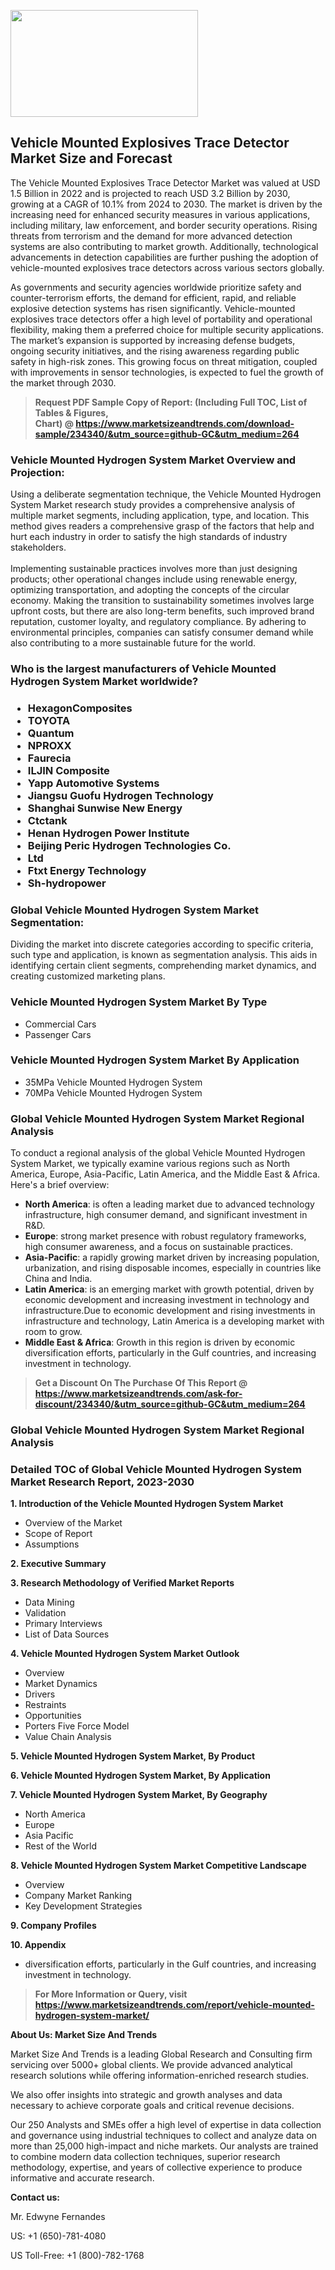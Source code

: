 <p><img class="alignnone size-medium wp-image-20088" src="https://ffe5etoiles.com/wp-content/uploads/2024/12/MST1-300x171.png" alt="" width="300" height="171" /></p><h2>Vehicle Mounted Explosives Trace Detector Market Size and Forecast</h2><p>The Vehicle Mounted Explosives Trace Detector Market was valued at USD 1.5 Billion in 2022 and is projected to reach USD 3.2 Billion by 2030, growing at a CAGR of 10.1% from 2024 to 2030. The market is driven by the increasing need for enhanced security measures in various applications, including military, law enforcement, and border security operations. Rising threats from terrorism and the demand for more advanced detection systems are also contributing to market growth. Additionally, technological advancements in detection capabilities are further pushing the adoption of vehicle-mounted explosives trace detectors across various sectors globally.</p><p>As governments and security agencies worldwide prioritize safety and counter-terrorism efforts, the demand for efficient, rapid, and reliable explosive detection systems has risen significantly. Vehicle-mounted explosives trace detectors offer a high level of portability and operational flexibility, making them a preferred choice for multiple security applications. The market’s expansion is supported by increasing defense budgets, ongoing security initiatives, and the rising awareness regarding public safety in high-risk zones. This growing focus on threat mitigation, coupled with improvements in sensor technologies, is expected to fuel the growth of the market through 2030.</p></p><blockquote id="" class=""><strong>Request PDF Sample Copy of Report: (Including Full TOC, List of Tables &amp; Figures, Chart)&nbsp;@&nbsp;<strong><a href="https://www.marketsizeandtrends.com/download-sample/234340/&utm_source=github-GC&utm_medium=264" target="_blank">https://www.marketsizeandtrends.com/download-sample/234340/&utm_source=github-GC&utm_medium=264</a></strong></strong></blockquote><h3 id="" class="">Vehicle Mounted Hydrogen System Market&nbsp;Overview and Projection:</h3><p id="" class="">Using a deliberate segmentation technique, the Vehicle Mounted Hydrogen System Market research study provides a comprehensive analysis of multiple market segments, including application, type, and location. This method gives readers a comprehensive grasp of the factors that help and hurt each industry in order to satisfy the high standards of industry stakeholders. <br /> <br />Implementing sustainable practices involves more than just designing products; other operational changes include using renewable energy, optimizing transportation, and adopting the concepts of the circular economy. Making the transition to sustainability sometimes involves large upfront costs, but there are also long-term benefits, such improved brand reputation, customer loyalty, and regulatory compliance. By adhering to environmental principles, companies can satisfy consumer demand while also contributing to a more sustainable future for the world.</p><h3 id="" class="">Who is the largest manufacturers of&nbsp;Vehicle Mounted Hydrogen System Market worldwide?</h3><h3 class=""><p><ul><li>HexagonComposites </li><li> TOYOTA </li><li> Quantum </li><li> NPROXX </li><li> Faurecia </li><li> ILJIN Composite </li><li> Yapp Automotive Systems </li><li> Jiangsu Guofu Hydrogen Technology </li><li> Shanghai Sunwise New Energy </li><li> Ctctank </li><li> Henan Hydrogen Power Institute </li><li> Beijing Peric Hydrogen Technologies Co. </li><li> Ltd </li><li> Ftxt Energy Technology </li><li> Sh-hydropower</li></ul></p></h3><h3 id="" class="">Global&nbsp;Vehicle Mounted Hydrogen System Market Segmentation:</h3><p id="" class="">Dividing the market into discrete categories according to specific criteria, such type and application, is known as segmentation analysis. This aids in identifying certain client segments, comprehending market dynamics, and creating customized marketing plans.</p><h3 id="" class="">Vehicle Mounted Hydrogen System Market&nbsp;By Type</h3><p><p><ul><li>Commercial Cars</li><li> Passenger Cars</p></li></ul></p></p><h3 id="" class="">Vehicle Mounted Hydrogen System Market&nbsp;By Application</h3><p class=""><p><ul><li>35MPa Vehicle Mounted Hydrogen System</li><li> 70MPa Vehicle Mounted Hydrogen System</li></ul></p></p><h3 id="" class="">Global Vehicle Mounted Hydrogen System Market Regional Analysis</h3><p id="" class="">To conduct a regional analysis of the global Vehicle Mounted Hydrogen System Market, we typically examine various regions such as North America, Europe, Asia-Pacific, Latin America, and the Middle East &amp; Africa. Here's a brief overview:</p><ul><li><strong>North America</strong>: is often a leading market due to advanced technology infrastructure, high consumer demand, and significant investment in R&amp;D.</li><li><strong>Europe</strong>: strong market presence with robust regulatory frameworks, high consumer awareness, and a focus on sustainable practices.</li><li><strong>Asia-Pacific</strong>: a rapidly growing market driven by increasing population, urbanization, and rising disposable incomes, especially in countries like China and India.</li><li><strong>Latin America</strong>: is an emerging market with growth potential, driven by economic development and increasing investment in technology and infrastructure.Due to economic development and rising investments in infrastructure and technology, Latin America is a developing market with room to grow.</li><li><strong>Middle East &amp; Africa</strong>: Growth in this region is driven by economic diversification efforts, particularly in the Gulf countries, and increasing investment in technology.</li></ul><blockquote id="" class=""><strong>Get a Discount On The Purchase Of This Report @ <strong><a href="https://www.marketsizeandtrends.com/ask-for-discount/234340/&utm_source=github-GC&utm_medium=264" target="_blank">https://www.marketsizeandtrends.com/ask-for-discount/234340/&utm_source=github-GC&utm_medium=264</a></strong></strong></blockquote><h3 id="" class="">Global Vehicle Mounted Hydrogen System Market Regional Analysis</h3><h3 id="" class="">Detailed TOC of Global Vehicle Mounted Hydrogen System Market Research Report, 2023-2030</h3><p id="" class=""><strong>1. Introduction of the Vehicle Mounted Hydrogen System Market</strong></p><ul><li>Overview of the Market</li><li>Scope of Report</li><li>Assumptions</li></ul><p id="" class=""><strong>2. Executive Summary</strong></p><p id="" class=""><strong>3. Research Methodology of Verified Market Reports</strong></p><ul><li>Data Mining</li><li>Validation</li><li>Primary Interviews</li><li>List of Data Sources</li></ul><p id="" class=""><strong>4. Vehicle Mounted Hydrogen System Market Outlook</strong></p><ul><li>Overview</li><li>Market Dynamics</li><li>Drivers</li><li>Restraints</li><li>Opportunities</li><li>Porters Five Force Model</li><li>Value Chain Analysis</li></ul><p id="" class=""><strong>5. Vehicle Mounted Hydrogen System Market, By Product</strong></p><p id="" class=""><strong>6. Vehicle Mounted Hydrogen System Market, By Application</strong></p><p id="" class=""><strong>7. Vehicle Mounted Hydrogen System Market, By Geography</strong></p><ul><li>North America</li><li>Europe</li><li>Asia Pacific</li><li>Rest of the World</li></ul><p id="" class=""><strong>8. Vehicle Mounted Hydrogen System Market Competitive Landscape</strong></p><ul><li>Overview</li><li>Company Market Ranking</li><li>Key Development Strategies</li></ul><p id="" class=""><strong>9. Company Profiles</strong></p><p id="" class=""><strong>10. Appendix</strong></p><ul><li>diversification efforts, particularly in the Gulf countries, and increasing investment in technology.</li></ul><blockquote id="" class=""><strong>For More Information or Query, visit <strong><strong><a href="https://www.marketsizeandtrends.com/report/vehicle-mounted-hydrogen-system-market/" target="_blank">https://www.marketsizeandtrends.com/report/vehicle-mounted-hydrogen-system-market/</a></strong></strong></strong></blockquote><p id="" class=""><strong>About Us: Market Size And Trends</strong></p><p id="" class="">Market Size And Trends is a leading Global Research and Consulting firm servicing over 5000+ global clients. We provide advanced analytical research solutions while offering information-enriched research studies.</p><p id="" class="">We also offer insights into strategic and growth analyses and data necessary to achieve corporate goals and critical revenue decisions.</p><p id="" class="">Our 250 Analysts and SMEs offer a high level of expertise in data collection and governance using industrial techniques to collect and analyze data on more than 25,000 high-impact and niche markets. Our analysts are trained to combine modern data collection techniques, superior research methodology, expertise, and years of collective experience to produce informative and accurate research.</p><p id="" class=""><strong>Contact us:</strong></p><p id="" class="">Mr. Edwyne Fernandes</p><p id="" class="">US: +1 (650)-781-4080</p><p id="" class="">US Toll-Free: +1 (800)-782-1768</p>
